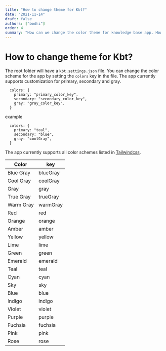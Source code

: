 ```yaml
---
title: "How to change theme for Kbt?"
date: "2021-11-14"
draft: false
authors: ["bodhi"]
order: 4
summary: "How can we change the color theme for knowledge base app. How easy is it to configure the app."
---
```


# How to change theme for Kbt?

The root folder will have a `kbt.settings.json` file. You can change the color scheme for the app by setting the `colors` key in the file. The app currently supports customization for primary, secondary and gray.

```
  colors: {
    primary: "primary_color_key",
    secondary: "secondary_color_key",
    gray: "gray_color_key",
  }
```

example

```
  colors: {
    primary: "teal",
    secondary: "blue",
    gray: "coolGray",
  }
```

The app currently supports all color schemes listed in [Tailwindcss](https://tailwindcss.com/docs/customizing-colors#color-palette-reference).

| Color     | key      |
| --------- | -------- |
| Blue Gray | blueGray |
| Cool Gray | coolGray |
| Gray      | gray     |
| True Gray | trueGray |
| Warm Gray | warmGray |
| Red       | red      |
| Orange    | orange   |
| Amber     | amber    |
| Yellow    | yellow   |
| Lime      | lime     |
| Green     | green    |
| Emerald   | emerald  |
| Teal      | teal     |
| Cyan      | cyan     |
| Sky       | sky      |
| Blue      | blue     |
| Indigo    | indigo   |
| Violet    | violet   |
| Purple    | purple   |
| Fuchsia   | fuchsia  |
| Pink      | pink     |
| Rose      | rose     |
